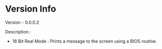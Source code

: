 # Version Info

Version - 0.0.0.2

Description :

* 16 Bit Real Mode :
Prints a message to the screen using a BIOS routine.
